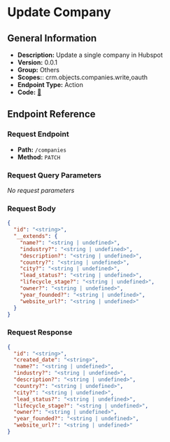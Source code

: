 # Update Company

## General Information

- **Description:** Update a single company in Hubspot
- **Version:** 0.0.1
- **Group:** Others
- **Scopes:**: crm.objects.companies.write,oauth
- **Endpoint Type:** Action
- **Code:** [🔗](https://github.com/NangoHQ/integration-templates/tree/main/integrations/hubspot/actions/update-company.ts)

## Endpoint Reference

### Request Endpoint

- **Path:** `/companies`
- **Method:** `PATCH`

### Request Query Parameters

_No request parameters_

### Request Body

```json
{
  "id": "<string>",
  "__extends": {
    "name?": "<string | undefined>",
    "industry?": "<string | undefined>",
    "description?": "<string | undefined>",
    "country?": "<string | undefined>",
    "city?": "<string | undefined>",
    "lead_status?": "<string | undefined>",
    "lifecycle_stage?": "<string | undefined>",
    "owner?": "<string | undefined>",
    "year_founded?": "<string | undefined>",
    "website_url?": "<string | undefined>"
  }
}
```

### Request Response

```json
{
  "id": "<string>",
  "created_date": "<string>",
  "name?": "<string | undefined>",
  "industry?": "<string | undefined>",
  "description?": "<string | undefined>",
  "country?": "<string | undefined>",
  "city?": "<string | undefined>",
  "lead_status?": "<string | undefined>",
  "lifecycle_stage?": "<string | undefined>",
  "owner?": "<string | undefined>",
  "year_founded?": "<string | undefined>",
  "website_url?": "<string | undefined>"
}
```
